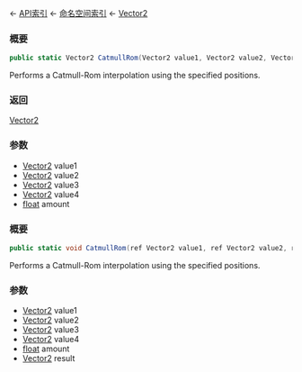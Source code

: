 ← [API索引](Api-Index) ← [命名空间索引](Namespace-Index) ← [Vector2](VRageMath.Vector2)

### 概要

```csharp
public static Vector2 CatmullRom(Vector2 value1, Vector2 value2, Vector2 value3, Vector2 value4, float amount)
```

Performs a Catmull-Rom interpolation using the specified positions.

### 返回

[Vector2](VRageMath.Vector2)

### 参数

* [Vector2](VRageMath.Vector2) value1
* [Vector2](VRageMath.Vector2) value2
* [Vector2](VRageMath.Vector2) value3
* [Vector2](VRageMath.Vector2) value4
* [float](https://docs.microsoft.com/en-us/dotnet/api/System.Single?view=netframework-4.6) amount
### 概要

```csharp
public static void CatmullRom(ref Vector2 value1, ref Vector2 value2, ref Vector2 value3, ref Vector2 value4, float amount, out Vector2 result)
```

Performs a Catmull-Rom interpolation using the specified positions.

### 参数

* [Vector2](VRageMath.Vector2) value1
* [Vector2](VRageMath.Vector2) value2
* [Vector2](VRageMath.Vector2) value3
* [Vector2](VRageMath.Vector2) value4
* [float](https://docs.microsoft.com/en-us/dotnet/api/System.Single?view=netframework-4.6) amount
* [Vector2](VRageMath.Vector2) result
